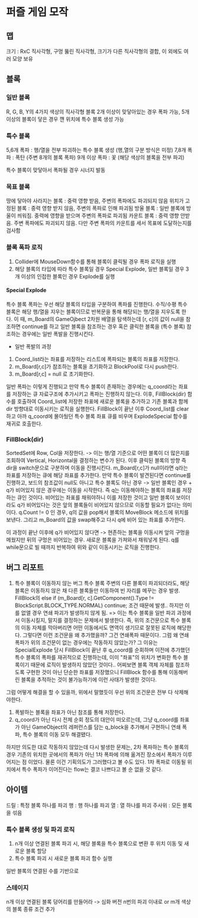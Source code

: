 # 퍼즐 게임 모작

## 맵
크기 : RxC 직사각형, 구멍 뚫린 직사각형, 크기가 다른 직사각형의 결합, 이 외에도 여러 모양 보유

## 블록
### 일반 블록
R, G, B, Y의 4가지 색상의 직사각형 블록
2개 이상이 맞닿아있는 경우 폭파 가능, 5개 이상의 블록이 닿은 경우 깬 위치에 특수 블록 생성 가능

### 특수 블록
5,6개 폭파 : 행/열을 전부 파괴하는 특수 블록 생성 (행,열의 구분 방식은 미정)
7,8개 폭파 : 폭탄 (주변 8개의 블록 폭파)
9개 이상 폭파 : 꽃 (해당 색상의 블록을 전부 파괴)

특수 블록이 맞닿아서 폭파될 경우 시너지 발동

### 목표 블록
땅에 닿아야 사라지는 블록 : 중력 영향 받음, 주변의 폭파에도 파괴되지 않음
위치가 고정된 블록 : 중력 영향 받지 않음, 주변의 폭파로 인해 파괴됨
방울 블록 : 일반 블록에 방울이 씌워짐. 중력에 영향을 받으며 주변의 폭파로 파괴됨
카운트 블록 : 중력 영향 안받음. 주변 폭파에도 파괴되지 않음. 다만 주변 폭파의 카운트를 세서 목표에 도달하는지를 검사함

### 블록 폭파 로직
1. Collider에 MouseDown함수를 통해 블록이 클릭될 경우 폭파 로직을 실행
2. 해당 블록의 타입에 따라 특수 블록일 경우 Special Explode, 일반 블록일 경우 3개 이상의 인접한 블록인 경우 Explode를 실행

#### Special Explode
특수 블록 폭파는 우선 해당 블록의 타입을 구분하여 폭파를 진행한다. 수직/수평 특수 블록은 해당 행/열을 지우는 블록이므로
반복문을 통해 해당되는 행/열을 지우도록 한다.
이 때, m_Board의 GameOjbect 2차원 배열을 탐색하는데 [r, c]의 값이 null을 참조하면 continue를 하고 일반 블록을 참조하는 경우 혹은
클릭한 블록을 (특수 블록) 참조하는 경우에는 일반 폭발을 진행시킨다.
- 일반 폭발의 과정
1. Coord_list라는 좌표를 저장하는 리스트에 폭파되는 블록의 좌표를 저장한다.
2. m_Board[r,c]가 참조하는 블록을 초기화하고 BlockPool로 다시 push한다.
3. m_Board[r,c] = null 로 초기화한다.

일반 폭파는 이렇게 진행되고 만약 특수 블록이 존재하는 경우에는 q_coord라는 좌표를 저장하는 큐 자료구조에 추가시키고 폭파는 진행하지 않는다.
이후, FillBlock(dir) 함수를 호출하여 Coord_list에 저장한 좌표에 새로운 블록을 추가하고 기존 블록과 함께 dir 방향대로 이동시키는 로직을 실행한다.
FillBlock이 끝난 이후 Coord_list를 clear하고 아까 q_coord에 몰아뒀던 특수 블록 좌표 큐를 비우며 ExplodeSpecial 함수를 재귀로 호출한다.

### FillBlock(dir)
SortedSet에 Row, Col을 저장한다. -> 이는 행/열 기준으로 어떤 블록이 더 많은지를 조회하여 Vertical, Horizontal을 결정하는 변수가 된다.
이후 클릭된 블록의 방향 즉 dir을 switch문으로 구분하며 이동을 진행시킨다. m_Board[r,c]가 null이라면 q라는 좌표를 저장하는 큐에 해당 좌표를 추가한다.
만약 특수 블록이 발견된다면 continue를 진행하고, 보드의 참조값이 null도 아니고 특수 블록도 아닌 경우 -> 일반 블록인 경우 + q가 비어있지 않은 경우에는 이동을 시작한다.
즉 q는 이동해야하는 블록의 좌표를 저장하는 큐인 것이다. 비어있는 좌표를 채워야하니 이를 저장한 것이고 일반 블록이 보이더라도 q가 비어있다는 것은
앞의 블록들이 비어있지 않으므로 이동할 필요가 없다는 의미이다.
q.Count != 0 인 경우, q의 값을 pop해서 블록의 MoveBlock 메소드에 위치를 보낸다. 그리고 m_Board의 값을 swap해주고 다시 q에 비어 있는 좌표를 추가한다.

이 과정이 끝난 이후에 q가 비어있지 않다면 -> 현존하는 블록을 이동시켜 앞의 구멍을 메웠지만 뒤의 구멍은 비어있는 경우. 새로운 블록을 가져와서 채워넣게 된다.
q를 while문으로 빌 때까지 반복하여 위와 같이 이동시키는 로직을 진행한다.

## 버그 리포트
1. 특수 블록이 이동하지 않는 버그
특수 블록 주변의 다른 블록이 파괴되더라도, 해당 블록은 이동하지 않은 채 다른 블록들만 이동하여 빈 자리를 메꾸는 경우 발생.
FillBlock의 
else if (m_Board[r, c].GetComponent<BlockScript>().Type != BlockScript.BLOCK_TYPE.NORMAL) continue;
조건 때문에 발생..
하지만 이를 없앨 경우 연쇄 파괴가 발생하지 않게 됨.
=> 이는 특수 블록을 일반 파괴 과정에서 이동시킬지, 말지를 결정하는 문제에서 발생한다. 즉, 위의 조건문으로 특수 블록의 이동 자체를 막아버리면 어떤 이동에서도 면역이 생기므로
잘못된 로직에 해당한다. 그렇다면 이런 조건문을 왜 추가했을까? 그건 연쇄폭파 때문이다. 그럼 왜 연쇄 폭파가 위의 조건문이 없는 경우에는 작동하지 않았는가?
그 이유는 SpecialExplode 당시 FillBlock이 끝난 후 q_coord를 순회하며 이전에 추가했던 특수 블록의 폭파를 재귀적으로 진행하는데, 이미 "좌표"의 위치가 변화한 특수 블록이기 때문에
로직이 발생하지 않았던 것이다.. 어찌보면 블록 객체 자체를 참조하도록 구현한 것이 아닌 단순한 좌표를 저장했으니 FillBlock 함수를 통해 이동해버린 블록을 추적하는 것이 불가능하기에
이런 사태가 발생한 것이다.

그럼 어떻게 해결을 할 수 있을까, 위에서 말했듯이 우선 위의 조건문은 전부 다 삭제해야한다.
1. 폭발하는 블록을 좌표가 아닌 참조를 통해 저장한다.
2. q_coord가 아닌 다시 전체 순회
정도의 대안이 떠오르는데, 그냥 q_coord를 좌표가 아닌 GameObject의 레퍼런스를 담는 q_block을 추가해서 구현하니 연쇄 폭파, 특수 블록의 이동 모두 해결됐다.

하지만 의도한 대로 작동하지 않았는데 다시 발생한 문제는, 2차 폭파하는 특수 블록의 경우 기존의 위치한 곳에서의 폭파가 아닌
1차 폭파에 의해 옮겨진 장소에서 폭파가 이루어지는 점 이었다.
물론 이건 기획의도가 그러했다고 볼 수도 있다. 1차 폭파로 이동될 위치에서 특수 폭파가 이어진다는 flow는 결코 나쁘다고 볼 순 없을 것 같다.








## 아이템
드릴 : 특정 블록 하나를 파괴
행 : 행 하나를 파괴
열 : 열 하나를 파괴
주사위 : 모든 블록을 섞음


### 특수 블록 생성 및 파괴 로직
1. n개 이상 연결된 블록 파괴 시, 해당 블록을 특수 블록으로 변환 후 위치 이동 및 새로운 블록 할당
2. 특수 블록 파괴 시 새로운 블록 파괴 함수 실행

일반 블록의 연결된 수를 기반으로 

### 스테이지
n개 이상 연결된 블록 덩어리를 만들어라 -> 심화 버전 n번의 파괴 이내로 or m개 색상의 블록 종류 조건 추가

